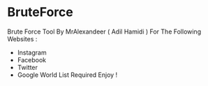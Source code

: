 # BruteForce
Brute Force Tool By MrAlexandeer ( Adil Hamidi ) For The Following Websites : 
- Instagram
- Facebook
- Twitter
- Google 
World List Required
Enjoy ! 
